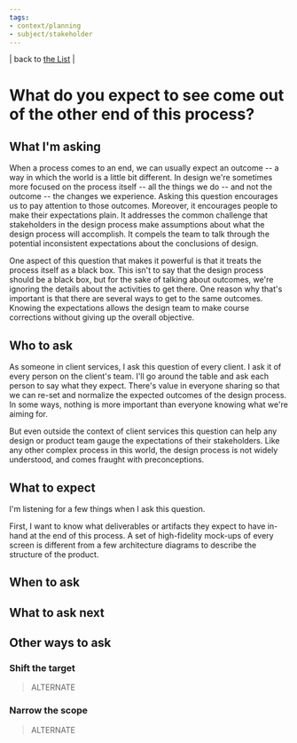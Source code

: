 ```yaml
---
tags:
- context/planning
- subject/stakeholder
---
```


| back to [the List](index.md) |

# What do you expect to see come out of the other end of this process?

## What I'm asking
When a process comes to an end, we can usually expect an outcome -- a way in which the world is a little bit different. In design we're sometimes more focused on the process itself -- all the things we do -- and not the outcome -- the changes we experience. Asking this question encourages us to pay attention to those outcomes. Moreover, it encourages people to make their expectations plain. It addresses the common challenge that stakeholders in the design process make assumptions about what the design process will accomplish. It compels the team to talk through the potential inconsistent expectations about the conclusions of design.

One aspect of this question that makes it powerful is that it treats the process itself as a black box. This isn't to say that the design process should be a black box, but for the sake of talking about outcomes, we're ignoring the details about the activities to get there. One reason why that's important is that there are several ways to get to the same outcomes. Knowing the expectations allows the design team to make course corrections without giving up the overall objective.

## Who to ask
As someone in client services, I ask this question of every client. I ask it of every person on the client's team. I'll go around the table and ask each person to say what they expect. There's value in everyone sharing so that we can re-set and normalize the expected outcomes of the design process. In some ways, nothing is more important than everyone knowing what we're aiming for.

But even outside the context of client services this question can help any design or product team gauge the expectations of their stakeholders. Like any other complex process in this world, the design process is not widely understood, and comes fraught with preconceptions.

## What to expect
I'm listening for a few things when I ask this question.

First, I want to know what deliverables or artifacts they expect to have in-hand at the end of this process. A set of high-fidelity mock-ups of every screen is different from a few architecture diagrams to describe the structure of the product. 

## When to ask

## What to ask next

## Other ways to ask
### Shift the target
> ALTERNATE



### Narrow the scope
> ALTERNATE

